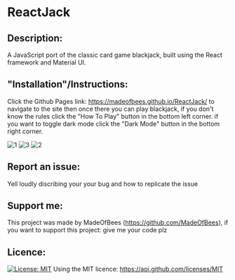 # ReactJack

## Description:

A JavaScript port of the classic card game blackjack, built using the React framework and Material UI.

## "Installation"/Instructions:

Click the Github Pages link: https://madeofbees.github.io/ReactJack/ to navigate to the site then once there you can play blackjack, if you don't know the rules click the "How To Play" button in the bottom left corner. if you want to toggle dark mode click the "Dark Mode" button in the bottom right corner.

![1](https://user-images.githubusercontent.com/9198297/206930573-13160971-c214-4849-8241-8aa055387f3d.jpg)
![3](https://user-images.githubusercontent.com/9198297/206930575-3542c9d2-7e81-4204-87ed-c138b23c60e1.jpg)
![2](https://user-images.githubusercontent.com/9198297/206930576-d1e338bb-e992-482b-9711-6760688096fd.jpg)

## Report an issue:

Yell loudly discribing your your bug and how to replicate the issue

## Support me:

This project was made by MadeOfBees (https://github.com/MadeOfBees), if you want to support this project: give me your code plz

## Licence:

[![License: MIT](https://img.shields.io/badge/License-MIT-yellow.svg)](https://opensource.org/licenses/MIT)
Using the MIT licence: https://api.github.com/licenses/MIT

